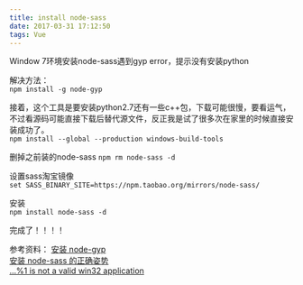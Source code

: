 ```yaml
---
title: install node-sass
date: 2017-03-31 17:12:50
tags: Vue
---
```

Window 7环境安装node-sass遇到gyp error，提示没有安装python

解决方法：  
`npm install -g node-gyp`  

接着，这个工具是要安装python2.7还有一些c++包，下载可能很慢，要看运气，不过看源码可能直接下载后替代源文件，反正我是试了很多次在家里的时候直接安装成功了。  
`npm install --global --production windows-build-tools`

删掉之前装的node-sass
`npm rm node-sass -d`

设置sass淘宝镜像  
`set SASS_BINARY_SITE=https://npm.taobao.org/mirrors/node-sass/`  

安装  
`npm install node-sass -d`  

完成了！！！！

参考资料：
[安装 node-gyp](https://github.com/nodejs/node-gyp)  
[安装 node-sass 的正确姿势 ](https://github.com/lmk123/blog/issues/28)  
[...%1 is not a valid win32 application](https://github.com/sass/node-sass/issues/468)